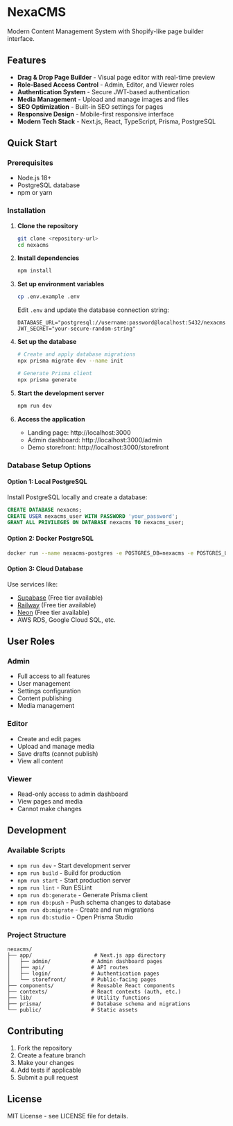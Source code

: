 # NexaCMS

Modern Content Management System with Shopify-like page builder interface.

## Features

- **Drag & Drop Page Builder** - Visual page editor with real-time preview
- **Role-Based Access Control** - Admin, Editor, and Viewer roles
- **Authentication System** - Secure JWT-based authentication
- **Media Management** - Upload and manage images and files
- **SEO Optimization** - Built-in SEO settings for pages
- **Responsive Design** - Mobile-first responsive interface
- **Modern Tech Stack** - Next.js, React, TypeScript, Prisma, PostgreSQL

## Quick Start

### Prerequisites

- Node.js 18+ 
- PostgreSQL database
- npm or yarn

### Installation

1. **Clone the repository**
   ```bash
   git clone <repository-url>
   cd nexacms
   ```

2. **Install dependencies**
   ```bash
   npm install
   ```

3. **Set up environment variables**
   ```bash
   cp .env.example .env
   ```
   
   Edit `.env` and update the database connection string:
   ```
   DATABASE_URL="postgresql://username:password@localhost:5432/nexacms"
   JWT_SECRET="your-secure-random-string"
   ```

4. **Set up the database**
   ```bash
   # Create and apply database migrations
   npx prisma migrate dev --name init
   
   # Generate Prisma client
   npx prisma generate
   ```

5. **Start the development server**
   ```bash
   npm run dev
   ```

6. **Access the application**
   - Landing page: http://localhost:3000
   - Admin dashboard: http://localhost:3000/admin
   - Demo storefront: http://localhost:3000/storefront

### Database Setup Options

#### Option 1: Local PostgreSQL
Install PostgreSQL locally and create a database:
```sql
CREATE DATABASE nexacms;
CREATE USER nexacms_user WITH PASSWORD 'your_password';
GRANT ALL PRIVILEGES ON DATABASE nexacms TO nexacms_user;
```

#### Option 2: Docker PostgreSQL
```bash
docker run --name nexacms-postgres -e POSTGRES_DB=nexacms -e POSTGRES_USER=nexacms_user -e POSTGRES_PASSWORD=your_password -p 5432:5432 -d postgres:15
```

#### Option 3: Cloud Database
Use services like:
- [Supabase](https://supabase.com) (Free tier available)
- [Railway](https://railway.app) (Free tier available)
- [Neon](https://neon.tech) (Free tier available)
- AWS RDS, Google Cloud SQL, etc.

## User Roles

### Admin
- Full access to all features
- User management
- Settings configuration
- Content publishing
- Media management

### Editor
- Create and edit pages
- Upload and manage media
- Save drafts (cannot publish)
- View all content

### Viewer
- Read-only access to admin dashboard
- View pages and media
- Cannot make changes

## Development

### Available Scripts

- `npm run dev` - Start development server
- `npm run build` - Build for production
- `npm run start` - Start production server
- `npm run lint` - Run ESLint
- `npm run db:generate` - Generate Prisma client
- `npm run db:push` - Push schema changes to database
- `npm run db:migrate` - Create and run migrations
- `npm run db:studio` - Open Prisma Studio

### Project Structure

```
nexacms/
├── app/                    # Next.js app directory
│   ├── admin/             # Admin dashboard pages
│   ├── api/               # API routes
│   ├── login/             # Authentication pages
│   └── storefront/        # Public-facing pages
├── components/            # Reusable React components
├── contexts/              # React contexts (auth, etc.)
├── lib/                   # Utility functions
├── prisma/                # Database schema and migrations
└── public/                # Static assets
```

## Contributing

1. Fork the repository
2. Create a feature branch
3. Make your changes
4. Add tests if applicable
5. Submit a pull request

## License

MIT License - see LICENSE file for details.